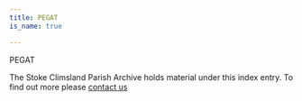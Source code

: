 ```yaml
---
title: PEGAT
is_name: true

---
```


PEGAT


The Stoke Climsland Parish Archive holds material under this index entry. To find out more please [contact us](/contact/)
